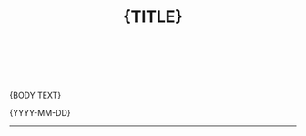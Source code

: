 <script>
    import Header from './Header.svelte';
</script>

# <Header>{TITLE}</Header>

{BODY TEXT}

{YYYY-MM-DD}

---
